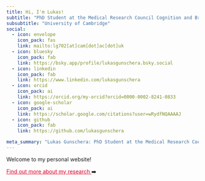```yaml
---
title: Hi, I'm Lukas!
subtitle: "PhD Student at the Medical Research Council Cognition and Brain Sciences Unit"
subsubtitle: "University of Cambridge"
social:
  - icon: envelope
    icon_pack: fas
    link: mailto:lg702[at]cam[dot]ac[dot]uk
  - icon: bluesky
    icon_pack: fab
    link: https://bsky.app/profile/lukasgunschera.bsky.social
  - icon: linkedin
    icon_pack: fab
    link: https://www.linkedin.com/lukasgunschera
  - icon: orcid
    icon_pack: ai
    link: https://orcid.org/my-orcid?orcid=0000-0002-8241-0833
  - icon: google-scholar
    icon_pack: ai
    link: https://scholar.google.com/citations?user=wRydfNQAAAAJ
  - icon: github
    icon_pack: fab
    link: https://github.com/lukasgunschera

meta_summary: "Lukas Gunschera: PhD Student at the Medical Research Council Cognition and Brain Sciences Unit, University of Cambridge."
---
```


Welcome to my personal website!

<a href = "../#about" style="color:#D90429"> Find out more about my research </a>:arrow_right:

<p> </p>

<p>&nbsp;</p> 
<p>&nbsp;</p>
